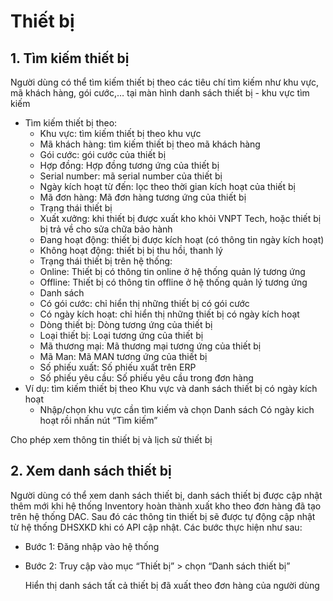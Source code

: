 # Thiết bị
## 1. Tìm kiếm thiết bị
Người dùng có thể tìm kiếm thiết bị theo các tiêu chí tìm kiếm như khu vực, mã khách hàng, gói cước,… tại màn hình danh sách thiết bị - khu vực tìm kiếm
-   Tìm kiếm thiết bị theo:
     - Khu vực: tìm kiếm thiết bị theo khu vực
     - Mã khách hàng: tìm kiếm thiết bị theo mã khách hàng
     - Gói cước: gói cước của thiết bị
     - Hợp đồng: Hợp đồng tương ứng của thiết bị
     - Serial number: mã serial number của thiết bị
     - Ngày kích hoạt từ đến: lọc theo thời gian kích hoạt của thiết bị
     - Mã đơn hàng: Mã đơn hàng tương ứng của thiết bị
     - Trạng thái thiết bị
     -	Xuất xưởng: khi thiết bị được xuất kho khỏi VNPT Tech, hoặc thiết bị bị trả về cho sửa chữa bảo hành
     -	Đang hoạt động: thiết bị được kích hoạt (có thông tin ngày kích hoạt)
     -	Không hoạt động: thiết bị bị thu hồi, thanh lý
     - Trạng thái thiết bị trên hệ thống:
     -	Online: Thiết bị có thông tin online ở hệ thống quản lý tương ứng
     -	Offline: Thiết bị có thông tin offline ở hệ thống quản lý tương ứng
     - Danh sách
     -	Có gói cước: chỉ hiển thị những thiết bị có gói cước
     -	Có ngày kích hoạt: chỉ hiển thị những thiết bị có ngày kích hoạt
     - Dòng thiết bị: Dòng tương ứng của thiết bị
     - Loại thiết bị: Loại tương ứng của thiết bị
     - Mã thương mại: Mã thương mại tương ứng của thiết bị
     - Mã Man: Mã MAN tương ứng của thiết bị
     - Số phiếu xuất: Số phiếu xuất trên ERP
     - Số phiếu yêu cầu: Số phiếu yêu cầu trong đơn hàng
- Ví dụ: tìm kiếm thiết bị theo Khu vực và danh sách thiết bị có ngày kích hoạt
     - Nhập/chọn khu vực cần tìm kiếm và chọn Danh sách Có ngày kich hoạt rồi nhấn nút “Tìm kiếm”

Cho phép xem thông tin thiết bị và lịch sử thiết bị

## 2. Xem danh sách thiết bị
Người dùng có thể xem danh sách thiết bị, danh sách thiết bị được cập nhật thêm mới khi hệ thống Inventory hoàn thành xuất kho theo đơn hàng đã tạo trên hệ thống DAC. Sau đó các thông tin thiết bị sẽ được tự động cập nhật từ hệ thống DHSXKD khi có API cập nhật.
   Các bước thực hiện như sau:

- Bước 1: Đăng nhập vào hệ thống
- Bước 2: Truy cập vào mục “Thiết bị” > chọn “Danh sách thiết bị”

  Hiển thị danh sách tất cả thiết bị đã xuất theo đơn hàng của người dùng






